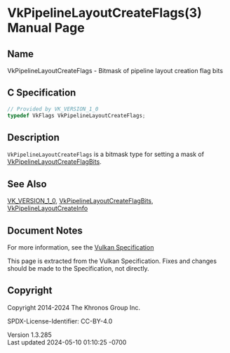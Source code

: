 # VkPipelineLayoutCreateFlags(3) Manual Page

## Name

VkPipelineLayoutCreateFlags - Bitmask of pipeline layout creation flag
bits



## <a href="#_c_specification" class="anchor"></a>C Specification

``` c
// Provided by VK_VERSION_1_0
typedef VkFlags VkPipelineLayoutCreateFlags;
```

## <a href="#_description" class="anchor"></a>Description

`VkPipelineLayoutCreateFlags` is a bitmask type for setting a mask of
[VkPipelineLayoutCreateFlagBits](https://registry.khronos.org/vulkan/specs/1.3-extensions/man/html/VkPipelineLayoutCreateFlagBits.html).

## <a href="#_see_also" class="anchor"></a>See Also

[VK_VERSION_1_0](https://registry.khronos.org/vulkan/specs/1.3-extensions/man/html/VK_VERSION_1_0.html),
[VkPipelineLayoutCreateFlagBits](https://registry.khronos.org/vulkan/specs/1.3-extensions/man/html/VkPipelineLayoutCreateFlagBits.html),
[VkPipelineLayoutCreateInfo](https://registry.khronos.org/vulkan/specs/1.3-extensions/man/html/VkPipelineLayoutCreateInfo.html)

## <a href="#_document_notes" class="anchor"></a>Document Notes

For more information, see the <a
href="https://registry.khronos.org/vulkan/specs/1.3-extensions/html/vkspec.html#VkPipelineLayoutCreateFlags"
target="_blank" rel="noopener">Vulkan Specification</a>

This page is extracted from the Vulkan Specification. Fixes and changes
should be made to the Specification, not directly.

## <a href="#_copyright" class="anchor"></a>Copyright

Copyright 2014-2024 The Khronos Group Inc.

SPDX-License-Identifier: CC-BY-4.0

Version 1.3.285  
Last updated 2024-05-10 01:10:25 -0700
